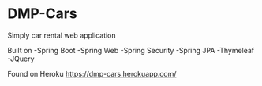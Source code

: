 # DMP-Cars
Simply car rental web application 

Built on
-Spring Boot
-Spring Web
-Spring Security
-Spring JPA
-Thymeleaf
-JQuery

Found on Heroku
https://dmp-cars.herokuapp.com/
